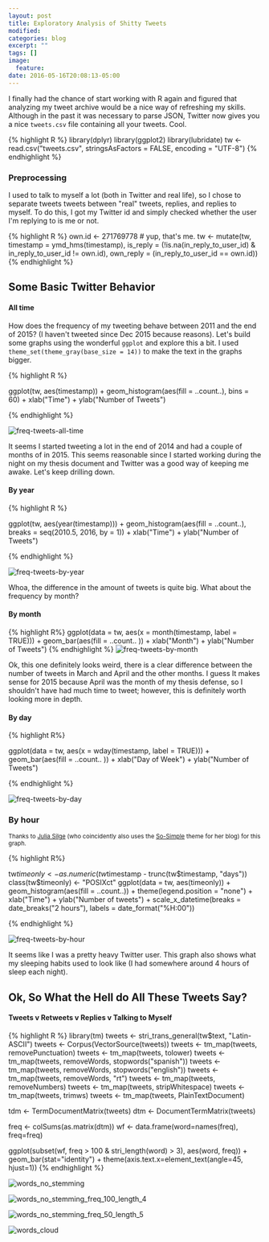 ```yaml
---
layout: post
title: Exploratory Analysis of Shitty Tweets
modified:
categories: blog
excerpt: ""
tags: []
image:
  feature:
date: 2016-05-16T20:08:13-05:00
---
```


I finally had the chance of start working with R again and figured that analyzing my tweet archive would be a nice way of refreshing my skills. Although in the past it was necessary to parse JSON, Twitter now gives you a nice `tweets.csv` file containing all your tweets. Cool.

{% highlight R %}
library(dplyr)
library(ggplot2)
library(lubridate)
tw <- read.csv("tweets.csv", stringsAsFactors = FALSE, encoding = "UTF-8")
{% endhighlight %}  

### Preprocessing

I used to talk to myself a lot (both in Twitter and real life), so I chose to separate tweets tweets between "real" tweets, replies, and replies to myself. To do this, I got my Twitter id and simply checked whether the user I'm replying to is me or not.

{% highlight R %}
own.id <- 271769778 # yup, that's me.
tw <- mutate(tw, timestamp = ymd_hms(timestamp),
      is_reply = (!is.na(in_reply_to_user_id) & in_reply_to_user_id != own.id),
      own_reply = (in_reply_to_user_id == own.id))
{% endhighlight %}

## Some Basic Twitter Behavior

#### All time

How does the frequency of my tweeting behave between 2011 and the end of 2015? (I haven't tweeted since Dec 2015 because reasons). Let's build some graphs using the wonderful `ggplot` and explore this a bit. I used `theme_set(theme_gray(base_size = 14))` to make the text in the graphs bigger.

{% highlight R %}

ggplot(tw, aes(timestamp)) +
geom_histogram(aes(fill = ..count..), bins = 60) +
xlab("Time") + ylab("Number of Tweets")

{% endhighlight %}

![freq-tweets-all-time](/figs/2016-05-22-exploratory-analysis-shitty-tweets/1-freq-tweets-all-time.png)

It seems I started tweeting a lot in the end of 2014 and had a couple of months of in 2015. This seems reasonable since I started working during the night on my thesis document and Twitter was a good way of keeping me awake. Let's keep drilling down.

#### By year

{% highlight R %}

ggplot(tw, aes(year(timestamp))) +
geom_histogram(aes(fill = ..count..), breaks = seq(2010.5, 2016, by = 1)) +
xlab("Time") + ylab("Number of Tweets")

{% endhighlight %}

![freq-tweets-by-year](/figs/2016-05-22-exploratory-analysis-shitty-tweets/2-freq-tweets-by-year.png)

Whoa, the difference in the amount of tweets is quite big. What about the frequency by month?

#### By month

{% highlight R%}
ggplot(data = tw, aes(x = month(timestamp, label = TRUE))) +
geom_bar(aes(fill = ..count.. )) +
xlab("Month") + ylab("Number of Tweets")
{% endhighlight %}
![freq-tweets-by-month](/figs/2016-05-22-exploratory-analysis-shitty-tweets/3-freq-tweets-by-month.png)

Ok, this one definitely looks weird, there is a clear difference between the number of tweets in March and April and the other months. I guess It makes sense for 2015 because April was the month of my thesis defense, so I shouldn't have had much time to tweet; however, this is definitely worth looking more in depth.

#### By day

{% highlight R%}

ggplot(data = tw, aes(x = wday(timestamp, label = TRUE))) +
geom_bar(aes(fill = ..count.. )) +
xlab("Day of Week") + ylab("Number of Tweets")

{% endhighlight %}

![freq-tweets-by-day](/figs/2016-05-22-exploratory-analysis-shitty-tweets/4-freq-tweets-by-day.png)

### By hour

<small>Thanks to [Julia Silge](http://juliasilge.com/blog/Ten-Thousand-Tweets/) (who coincidently also uses the [So-Simple](https://mmistakes.github.io/so-simple-theme/) theme for her blog) for this graph.</small>

{% highlight R%}

tw$timeonly <- as.numeric(tw$timestamp - trunc(tw$timestamp, "days"))
class(tw$timeonly) <- "POSIXct"
ggplot(data = tw, aes(timeonly)) +
geom_histogram(aes(fill = ..count..)) +
theme(legend.position = "none") +
xlab("Time") + ylab("Number of tweets") +
scale_x_datetime(breaks = date_breaks("2 hours"), labels = date_format("%H:00"))

{% endhighlight %}

![freq-tweets-by-hour](/figs/2016-05-22-exploratory-analysis-shitty-tweets/5-freq-tweets-by-hour.png)

It seems like I was a pretty heavy Twitter user. This graph also shows what my sleeping habits used to look like (I had somewhere around 4 hours of sleep each night).

## Ok, So What the Hell do All These Tweets Say?

#### Tweets v Retweets v Replies v Talking to Myself

{% highlight R %}
library(tm)
tweets <- stri_trans_general(tw$text, "Latin-ASCII")
tweets <- Corpus(VectorSource(tweets))
tweets <- tm_map(tweets, removePunctuation)
tweets <- tm_map(tweets, tolower)
tweets <- tm_map(tweets, removeWords, stopwords("spanish"))
tweets <- tm_map(tweets, removeWords, stopwords("english"))
tweets <- tm_map(tweets, removeWords, "rt")
tweets <- tm_map(tweets, removeNumbers)
tweets <- tm_map(tweets, stripWhitespace)
tweets <- tm_map(tweets, trimws)
tweets <- tm_map(tweets, PlainTextDocument)

tdm <- TermDocumentMatrix(tweets)
dtm <- DocumentTermMatrix(tweets)

freq <- colSums(as.matrix(dtm))
wf <- data.frame(word=names(freq), freq=freq)

ggplot(subset(wf, freq > 100 & stri_length(word) > 3), aes(word, freq)) +
geom_bar(stat="identity") +
theme(axis.text.x=element_text(angle=45, hjust=1))
{% endhighlight %}

![words_no_stemming](/images/posts/words_no_stemming.png)

![words_no_stemming_freq_100_length_4](/images/posts/words_no_stemming_freq_100_length_4.png)

![words_no_stemming_freq_50_length_5](/images/posts/words_no_stemming_freq_50_length_5.png)

![words_cloud](/images/posts/word_cloud.png)
